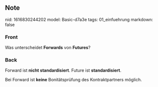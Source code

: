 ## Note
nid: 1616830244202
model: Basic-d7a3e
tags: 01_einfuehrung
markdown: false

### Front
Was unterscheidet <b>Forwards</b> von <b>Futures</b>?

### Back
Forward ist <b>nicht standardisiert</b>. Future ist
<b>standardisiert</b>.
<div>
  Bei Forward ist <b>keine</b> Bonitätsprüfung des Kontraktpartners
  möglich.
</div>
